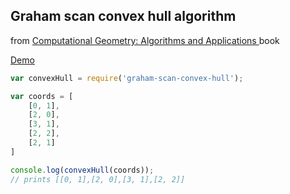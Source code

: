 ## Graham scan convex hull algorithm
from [Computational Geometry: Algorithms and Applications ](https://www.amazon.com/Computational-Geometry-Applications-Mark-Berg/dp/3540779736) book

[Demo](https://ggolikov.github.io/convex-hull/)

```javascript
var convexHull = require('graham-scan-convex-hull');

var coords = [
    [0, 1],
    [2, 0],
    [3, 1],
    [2, 2],
    [2, 1]
]

console.log(convexHull(coords));
// prints [[0, 1],[2, 0],[3, 1],[2, 2]]

```

